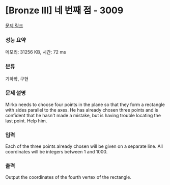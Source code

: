 # [Bronze III] 네 번째 점 - 3009 

[문제 링크](https://www.acmicpc.net/problem/3009) 

### 성능 요약

메모리: 31256 KB, 시간: 72 ms

### 분류

기하학, 구현

### 문제 설명

<p>Mirko needs to choose four points in the plane so that they form a rectangle with sides parallel to the axes. He has already chosen three points and is confident that he hasn't made a mistake, but is having trouble locating the last point. Help him. </p>

### 입력 

 <p>Each of the three points already chosen will be given on a separate line. All coordinates will be integers between 1 and 1000. </p>

### 출력 

 <p>Output the coordinates of the fourth vertex of the rectangle. </p>

<p> </p>

